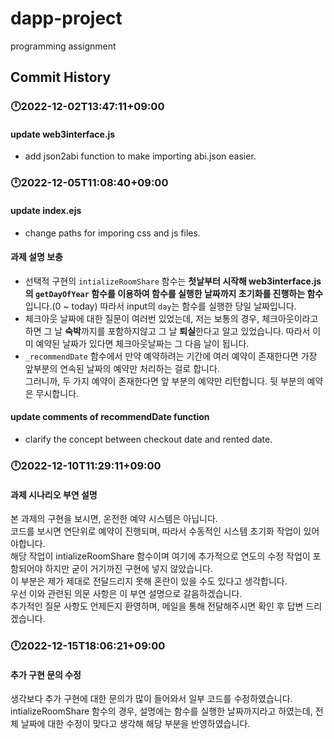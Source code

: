 # dapp-project
programming assignment

## Commit History
### 🕛2022-12-02T13:47:11+09:00
#### update web3interface.js 
- add json2abi function to make importing abi.json easier.

### 🕛2022-12-05T11:08:40+09:00
#### update index.ejs
- change paths for imporing css and js files.

#### 과제 설명 보충
- 선택적 구현의 `intializeRoomShare` 함수는 
**첫날부터 시작해 web3interface.js 의 `getDayOfYear` 함수를 이용하여 함수를 실행한 날짜까지 초기화를 진행하는 함수**입니다.(0 ~ today) 따라서 input의 `day`는 함수를 실행한 당일 날짜입니다.
- 체크아웃 날짜에 대한 질문이 여러번 있었는데, 저는 보통의 경우, 체크아웃이라고 하면 그 날 **숙박**까지를 포함하지않고 그 날 **퇴실**한다고 알고 있었습니다.
따라서 이미 예약된 날짜가 있다면 체크아웃날짜는 그 다음 날이 됩니다.
- `_recommendDate` 함수에서 만약 예약하려는 기간에 여러 예약이 존재한다면 가장 앞부분의 연속된 날짜의 예약만 처리하는 걸로 합니다.  
  그러니까, 두 가지 예약이 존재한다면 앞 부분의 예약만 리턴합니다. 뒷 부분의 예약은 무시합니다.

#### update comments of recommendDate function
- clarify the concept between checkout date and rented date.


### 🕛2022-12-10T11:29:11+09:00
#### 과제 시나리오 부연 설명
본 과제의 구현을 보시면, 온전한 예약 시스템은 아닙니다.  
코드를 보시면 연단위로 예약이 진행되며, 따라서 수동적인 시스템 초기화 작업이 있어야합니다.  
해당 작업이 intializeRoomShare 함수이며 여기에 추가적으로 연도의 수정 작업이 포함되어야 하지만 굳이 거기까진 구현에 넣지 않았습니다.  
이 부분은 제가 제대로 전달드리지 못해 혼란이 있을 수도 있다고 생각합니다.  
우선 이와 관련된 의문 사항은 이 부연 설명으로 갈음하겠습니다.  
추가적인 질문 사항도 언제든지 환영하며, 메일을 통해 전달해주시면 확인 후 답변 드리겠습니다.

### 🕛2022-12-15T18:06:21+09:00
#### 추가 구현 문의 수정
생각보다 추가 구현에 대한 문의가 많이 들어와서 일부 코드를 수정하였습니다.  
intializeRoomShare 함수의 경우, 설명에는 함수를 실행한 날짜까지라고 하였는데, 전체 날짜에 대한 수정이 맞다고 생각해 해당 부분을 반영하였습니다.
